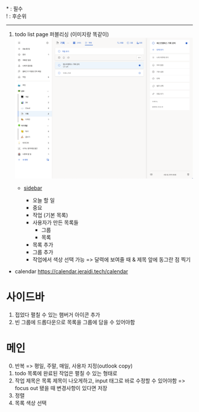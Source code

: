 \* : 필수  
\! : 후순위

---

1. todo list page 퍼블리싱 (이미지랑 똑같이)
   ![](/public/todo-list.png)

   - [sidebar](https://ui.shadcn.com/blocks/sidebar#sidebar-07)

     - 오늘 할 일
     - 중요
     - 작업 (기본 목록)
     - 사용자가 만든 목록들
       - 그룹
       - 목록
     - 목록 추가
     - 그룹 추가
     - 작업에서 색상 선택 가능 => 달력에 보여줄 때 & 제목 앞에 동그란 점 찍기

- calendar
  https://calendar.jeraidi.tech/calendar

# 사이드바

1. 접었다 펼칠 수 있는 햄버거 아이콘 추가
2. 빈 그룹에 드롭다운으로 목록을 그룹에 담을 수 있어야함

# 메인

0. 반복 => 평일, 주말, 매일, 사용자 지정(outlook copy)
1. todo 목록에 완료된 작업은 펼칠 수 있는 형태로
2. 작업 제목은 목록 제목이 나오게하고, input 태그로 바로 수정할 수 있어야함 => focus out 됐을 때 변경사항이 있다면 저장
3. 정렬
4. 목록 색상 선택

